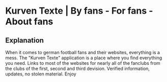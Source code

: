 # Kurven Texte | By fans - For fans - About fans


## Explanation

When it comes to german football fans and their websites, everything is a mess. The "Kurven Texte" application is a place where you find everything you need. Links to most of the websites for nearly all of the fanclubs from the clubs of the first, second and third devision. Verified information, updates, no stolen material. Enjoy
